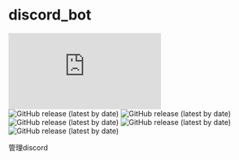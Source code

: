 # discord_bot
![GitHub release (latest by date)](https://img.shields.io/github/v/release/discordjs/discord.js?label=discord.js&logo=discord) ![GitHub release (latest by date)](https://img.shields.io/github/v/release/Automattic/node-canvas?label=node-canvas%20) ![GitHub release (latest by date)](https://img.shields.io/github/v/release/mrmlnc/fast-glob?label=fast-glob) ![GitHub release (latest by date)](https://img.shields.io/github/v/release/vuejs/core?label=vue.js%20) ![GitHub release (latest by date)](https://img.shields.io/github/v/release/vuejs/pinia?label=%20vue.js) ![GitHub release (latest by date)](https://img.shields.io/github/v/release/vitest-dev/vitest?label=vite-node&logo=vitest)

管理discord